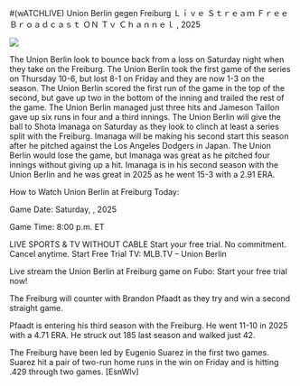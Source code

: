 #(wATCHLIVE) Union Berlin gegen Freiburg Ｌｉｖｅ Ｓｔｒｅａｍ Ｆｒｅｅ Ｂｒｏａｄｃａｓｔ ＯＮ Ｔｖ Ｃｈａｎｎｅｌ , 2025  
  
  
[![](https://i.imgur.com/qSNzIqt.png)](https://movie.rssnews.media/BVgOaSVG.php)  
  
The Union Berlin look to bounce back from a loss on Saturday night when they take on the Freiburg. The Union Berlin took the first game of the series on Thursday 10-6, but lost 8-1 on Friday and they are now 1-3 on the season. The Union Berlin scored the first run of the game in the top of the second, but gave up two in the bottom of the inning and trailed the rest of the game. The Union Berlin managed just three hits and Jameson Taillon gave up six runs in four and a third innings. The Union Berlin will give the ball to Shota Imanaga on Saturday as they look to clinch at least a series split with the Freiburg. Imanaga will be making his second start this season after he pitched against the Los Angeles Dodgers in Japan. The Union Berlin would lose the game, but Imanaga was great as he pitched four innings without giving up a hit. Imanaga is in his second season with the Union Berlin and he was great in 2025 as he went 15-3 with a 2.91 ERA.

How to Watch Union Berlin at Freiburg Today:

Game Date: Saturday, , 2025

Game Time: 8:00 p.m. ET

LIVE SPORTS & TV WITHOUT CABLE
Start your free trial. No commitment. Cancel anytime.
Start Free Trial
TV: MLB.TV – Union Berlin

Live stream the Union Berlin at Freiburg game on Fubo: Start your free trial now!

The Freiburg will counter with Brandon Pfaadt as they try and win a second straight game.

Pfaadt is entering his third season with the Freiburg. He went 11-10 in 2025 with a 4.71 ERA. He struck out 185 last season and walked just 42.

The Freiburg have been led by Eugenio Suarez in the first two games. Suarez hit a pair of two-run home runs in the win on Friday and is hitting .429 through two games. [EsnWlv]